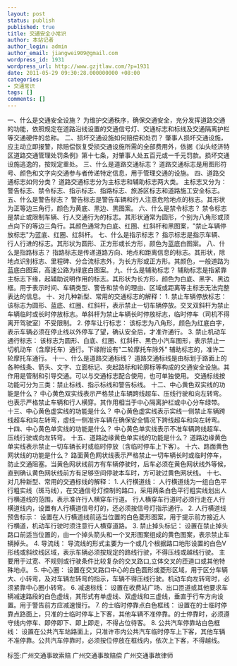 ```yaml
---
layout: post
status: publish
published: true
title: 交通安全小常识
author: 本站记者
author_login: admin
author_email: jiangwei909@gmail.com
wordpress_id: 1931
wordpress_url: http://www.gzjtlaw.com/?p=1931
date: 2011-05-29 09:30:28.000000000 +08:00
categories:
- 交通常识
tags: []
comments: []
---
```

一、什么是交通安全设施？ 为维护交通秩序，确保交通安全，充分发挥道路交通的功能，依照规定在道路沿线设置的交通信号灯、交通标志和标线及交通隔离护栏等交通硬件的总称。 二、损坏交通设施如何赔偿和处罚？ 肇事人损坏交通设施，应主动立即报警，除赔偿恢复受损交通设施所需的全部费用外，依据《汕头经济特区道路交通管理处罚条例》第十七条，对肇事人处五百元或一千元罚款。损坏交通设施逃逸的，按规定重处。 三、什么是道路交通标志？ 道路交通标志是用图形符号、颜色和文字向交通参与者传递特定信息，用于管理交通的设施。 四、道路交通标志如何分类？ 道路交通标志分为主标志和辅助标志两大类。 主标志又分为： 警告标志、禁令标志、指示标志、指路标志、旅游区标志和道路施工安全标志。 五、什么是警告标志？ 警告标志是警告车辆和行人注意危险地点的标志。其形状为正等边三角行，颜色为黄底、黑边、黑图案。 六、什么是禁令标志？ 禁令标志是禁止或限制车辆、行人交通行为的标志。其形状通常为圆形，个别为八角形或顶点向下的等边三角行。其颜色通常为白底、红圈、红斜杆和黑图案，"禁止车辆停放标志"为蓝底、红圈、红斜杆。 七、什么是指示标志？ 指示标志是指示车辆、行人行进的标志。其形状为圆形、正方形或长方形，颜色为蓝底白图案。 八、什么是指路标志？ 指路标志是传递道路方向、地点和距离信息的标志。其形状，除地点识别标志、里程碑、分合流标志外，为长方形或正方形。其颜色，一般道路为蓝底白图案，高速公路为绿底白图案。 九、什么是辅助标志？ 辅助标志是指紧靠主标志下缘，起辅助说明作用的标志。其形状为长方形，颜色为白底、黑字、黑边框。用于表示时间、车辆类型、警告和禁令的理由、区域或距离等主标志无法完整表达的信息。 十、对几种新型、常用的交通标志的解释： 1. 禁止车辆停放标志： 该标志为圆形、蓝底、红圈、红斜杆，表示禁止一切车辆停放。交叉双斜杆为禁止车辆临时或长时停放标志。单斜杆为禁止车辆长时停放标志，临时停车（司机不得离开驾驶室）不受限制。 2. 停车让行标志： 该标志为八角形，颜色为红底白字，表示车辆必须在停止线以外停车了望，确认安全后，才准许通行。 3. 禁止机动车通行标志： 该标志为圆形、白底、红圈、红斜杆、黑色小汽车图形，表示禁止一切机动车（含摩托车）通行。下缘附设有"二轮摩托车除外" 辅助标志的，准许二轮摩托车通行。 十一、什么是道路交通标线？ 道路交通标线是由标划于路面上的各种线条、箭头、文字、立面标记、突起路标和轮廓标等构成的交通安全设施。其作用是管制和引导交通。可以与交通标志配合使用，也可单独使用。 交通标线按功能可分为三类：禁止标线、指示标线和警告标线。 十二、中心黄色双实线的功能是什么？ 中心黄色双实线表示严格禁止车辆跨线超车、压线行驶和向左转弯。也表示严格禁止车辆和行人横穿。其作用相当于中心隔离护栏或中心分车绿带。 十三、中心黄色虚实线的功能是什么？ 中心黄色虚实线表示实线一侧禁止车辆跨线超车和向左转弯，虚线一侧准许车辆在确保安全情况下跨线超车和向左转弯。 十四、中心黄色单实线的功能是什么？ 中心黄色单实线表示不准车辆跨线超车、压线行驶或向左转弯。 十五、道路边缘黄色单实线的功能是什么？ 道路边缘黄色单实线表示禁止一切车辆长时或临时停放（含临时停车上下客）。 十六、路面黄色网状线的功能是什么？ 路面黄色网状线表示严格禁止一切车辆长时或临时停车，防止交通阻塞。当黄色网状线前方有车辆停驶时，后车必须在黄色网状线外等候，直到确认黄色网状线前方有足够空间停驶本车时，方可驶过黄色网状线。 十七、对几种新型、常用的交通标线的解释： 1. 人行横道线： 人行横道线为一组白色平行粗实线（斑马线），在交通信号灯控制的路口，采用两条白色平行粗实线划出人行横道线的范围，表示准许行人横穿车行道。 行人横穿车行道时必须行走在人行横道线内，设置有人行横道信号灯的，还必须按信号灯指示通行。 2. 人行横道线预告标示： 设置在人行横道线前适当位置的白色菱形图案，用于提示前方接近人行横道，机动车行驶时须注意行人横穿道路。 3. 禁止掉头标记： 设置在禁止掉头路口前适当位置的，由一个掉头箭头和一个叉形图案组成的黄色图案，表示禁止车辆掉头。 4. 导流线： 导流线的形式主要为一个或几个根据路口地形设置的白色V形线或斜纹线区域，表示车辆必须按规定的路线行驶，不得压线或越线行驶。 主要用于过宽、不规则或行驶条件比较复杂的交叉路口,立体交叉的匝道口或其他特殊地点。 5. 中心圈： 设置在交叉路口中心的白色圆形或菱形区域，用于区分车辆大、小转弯，及对车辆左转弯的指示，车辆不得压线行驶。机动车向左转弯时，必须紧靠中心圈小转弯。 6. 减速标线： 设置在收费站广场、出口匝道或其他要求车辆减速路段的白色虚线，其形式有单虚线、双虚线和三虚线，垂直于行车方向设置。用于警告前方应减速慢行。 7. 的士临时停靠点白色框线： 设置在的士临时停靠点路面上，只准的士临时停车上下客，其他车辆不准停靠。的士停靠时，必须遵守线内停车、即停即下、即上即走，不得占位待客。 8. 公共汽车停靠站白色框线： 设置在公共汽车站路面上，只准许市内公共汽车临时停车上下客，其他车辆不准停靠。公共汽车停靠时，必须按位停放在框线内，依次上下客，不得越线。标签:广州交通事故索赔 广州交通事故赔偿 广州交通事故律师
